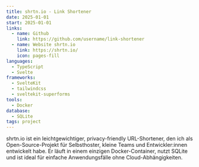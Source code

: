 ```yaml
---
title: shrtn.io - Link Shortener
date: 2025-01-01
start: 2025-01-01
links:
  - name: Github
    link: https://github.com/username/link-shortener
  - name: Website shrtn.io
    link: https://shrtn.io/
    icon: pages-fill
languages:
  - TypeScript
  - Svelte
frameworks:
  - SvelteKit
  - tailwindcss
  - sveltekit-superforms
tools:
  - Docker
database:
  - SQLite
tags: project
---
```


shrtn.io ist ein leichtgewichtiger, privacy-friendly URL-Shortener, den ich als Open-Source-Projekt für Selbsthoster, kleine Teams und Entwickler:innen entwickelt habe. Er läuft in einem einzigen Docker-Container, nutzt SQLite und ist ideal für einfache Anwendungsfälle ohne Cloud-Abhängigkeiten.
